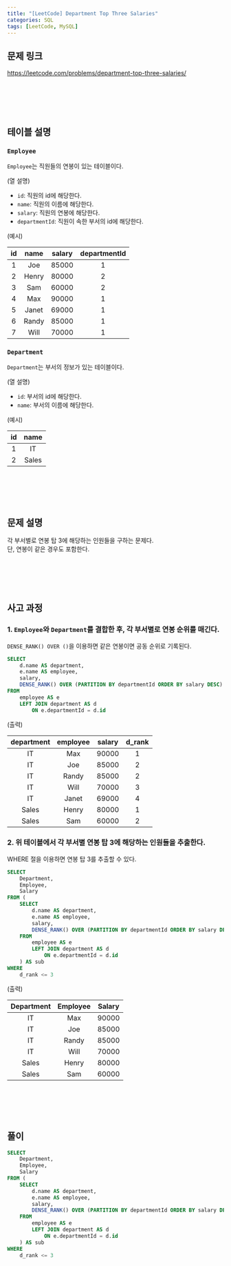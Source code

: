 ```yaml
---
title: "[LeetCode] Department Top Three Salaries"
categories: SQL
tags: [LeetCode, MySQL]
---
```


## 문제 링크

<https://leetcode.com/problems/department-top-three-salaries/>

<br><br><br><br>

## 테이블 설명

### `Employee`

`Employee`는 직원들의 연봉이 있는 테이블이다.

(열 설명)

- `id`: 직원의 id에 해당한다.
- `name`: 직원의 이름에 해당한다.
- `salary`: 직원의 연봉에 해당한다.
- `departmentId`: 직원이 속한 부서의 id에 해당한다.

(예시)

|id|name|salary|departmentId|
|:-:|:-:|:-:|:-:|
|1|Joe|85000|1|
|2|Henry|80000|2|
|3|Sam|60000|2|
|4|Max|90000|1|
|5|Janet|69000|1|
|6|Randy|85000|1|
|7|Will|70000|1|

### `Department`

`Department`는 부서의 정보가 있는 테이블이다.

(열 설명)

- `id`: 부서의 id에 해당한다.
- `name`: 부서의 이름에 해당한다.

(예시)

|id|name|
|:-:|:-:|
|1|IT|
|2|Sales|

<br><br><br><br>

## 문제 설명

각 부서별로 연봉 탑 3에 해당하는 인원들을 구하는 문제다.  
단, 연봉이 같은 경우도 포함한다.

<br><br><br><br>

## 사고 과정

### 1. `Employee`와 `Department`를 결합한 후, 각 부서별로 연봉 순위를 매긴다.

`DENSE_RANK() OVER ()`을 이용하면 같은 연봉이면 공동 순위로 기록된다.

```sql
SELECT 
    d.name AS department, 
    e.name AS employee, 
    salary, 
    DENSE_RANK() OVER (PARTITION BY departmentId ORDER BY salary DESC) AS d_rank 
FROM 
    employee AS e 
    LEFT JOIN department AS d 
        ON e.departmentId = d.id
```

(출력)

|department|employee|salary|d_rank|
|:-:|:-:|:-:|:-:|
|IT|Max|90000|1|
|IT|Joe|85000|2|
|IT|Randy|85000|2|
|IT|Will|70000|3|
|IT|Janet|69000|4|
|Sales|Henry|80000|1|
|Sales|Sam|60000|2|

### 2. 위 테이블에서 각 부서별 연봉 탑 3에 해당하는 인원들을 추출한다.

WHERE 절을 이용하면 연봉 탑 3를 추출할 수 있다.

```sql
SELECT 
    Department, 
    Employee, 
    Salary 
FROM (
    SELECT 
        d.name AS department, 
        e.name AS employee, 
        salary, 
        DENSE_RANK() OVER (PARTITION BY departmentId ORDER BY salary DESC) AS d_rank 
    FROM 
        employee AS e 
        LEFT JOIN department AS d 
            ON e.departmentId = d.id
    ) AS sub 
WHERE 
    d_rank <= 3
```

(출력)

|Department|Employee|Salary|
|:-:|:-:|:-:|
|IT|Max|90000|
|IT|Joe|85000|
|IT|Randy|85000|
|IT|Will|70000|
|Sales|Henry|80000|
|Sales|Sam|60000|

<br><br><br><br>

## 풀이

```sql
SELECT 
    Department, 
    Employee, 
    Salary 
FROM (
    SELECT 
        d.name AS department, 
        e.name AS employee, 
        salary, 
        DENSE_RANK() OVER (PARTITION BY departmentId ORDER BY salary DESC) AS d_rank 
    FROM 
        employee AS e 
        LEFT JOIN department AS d 
            ON e.departmentId = d.id
    ) AS sub 
WHERE 
    d_rank <= 3
```